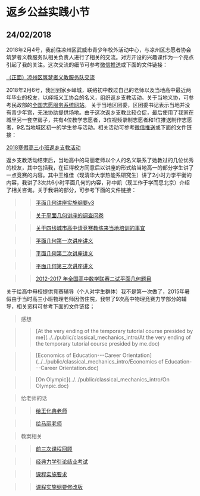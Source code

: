 # 返乡公益实践小节

## 24/02/2018 

2018年2月4号，我前往凉州区武威市青少年校外活动中心，与凉州区志愿者协会筑梦者义教服务队相关负责人进行了相关的交流。对方开设的兴趣课作为一个亮点引起了我的关注。这次交流的细节可参考[微信推送](https://mp.weixin.qq.com/s/6DWJqTAsOY_SAryrwF-QAg)或下面的文件链接：

[（正面）凉州区筑梦者义教服务队交流](（正面）凉州区筑梦者义教服务队交流.docx)

2018年2月6号，我回到家乡峄城，联络初中教过自己的老师以及当地高中最近两年毕业的校友，以峄城义工协会的名义，组织返乡支教活动。关于当地义协，可参考民政部的[全国志愿服务系统网站](http://sd.chinavolunteer.cn/app/org/view.php?id=83878329)。
关于当地区团委，区团委书记表示当地并没有青少年宫，无法协助提供场地。由于这次返乡支教比较仓促，最后使用了我家在城里另一套空房子，共有4位教学志愿者，3位视频录制志愿者和1位推送制作志愿者，9名当地城区初一的学生参与活动。相关活动可参考[微信推送](https://mp.weixin.qq.com/s/4gIzz5SY0C5cfXyPrW26Bg)或下面的文件链接：

[2018寒假高三小班返乡支教活动]((内部)2018寒假高三小班返乡支教活动v9.docx)

返乡支教活动结束后，当地高中的马丽老师以个人的名义联系了她教过的几位优秀的校友，其中包括我，在征得校方同意后以讲座的形式给当地高一的部分学生讲了一点竞赛的内容。其中王维佳（现清华大学热能系研究生）讲了2小时力学平衡的内容，我讲了3次共6小时平面几何的内容，孙中凯（现工作于学而思北京）介绍了相关咨询。关于我讲的部分，可参考下面的文件链接：

> 

> > [平面几何讲座实施纲要v3](平面几何讲座实施纲要v3.docx)

> > [关于平面几何讲座的调查问卷](关于平面几何讲座的调查问卷.docx)

> > [关于四线城市高中请竞赛教练来当地培训的事宜](关于四线城市高中请竞赛教练来当地培训的事宜.docx)

> > [平面几何第一次讲座讲义](http://media.leidenschaft.cn/doc/first.pdf)

> > [平面几何第二次讲座讲义](http://media.leidenschaft.cn/doc/second_v2.pdf)

> > [平面几何第三次讲座讲义](http://media.leidenschaft.cn/doc/third.pdf)

> > [2012-2017 年全国高中数学联赛二试平面几何题目](http://media.leidenschaft.cn/doc/1217P.pdf)

关于给高中母校提供竞赛辅导（个人对学生群体）我不是第一次做了，2015年暑假由于当时高三小班物理老师因伤住院，我带了9次高中物理竞赛力学部分的辅导，相关资料可参考下面的文件链接；

> 感想

> > [At the very ending of the temporary tutorial course presided by me](../../public/classical_mechanics_intro/At the very ending of the temporary tutorial course presided by me.doc)

> > [Economics of Education---Career Orientation](../../public/classical_mechanics_intro/Economics of Education---Career Orientation.doc)

> > [On Olympic](../../public/classical_mechanics_intro/On Olympic.doc)


> 给老师的话

> > [给王化典老师](../../public/classical_mechanics_intro/致王化典尊师.doc)

> > [给马丽老师](../../public/classical_mechanics_intro/致马莉尊师.doc)

> 教案相关

> > [前三次课程回顾](../../public/classical_mechanics_intro/前三次课程回顾.doc)

> > [经典力学引论结业考试](../../public/classical_mechanics_intro/经典力学引论结业考试.doc)

> > [课程实施要求](../../public/classical_mechanics_intro/课程实施要求.doc)

> > [课程实施纲要修改版](../../public/classical_mechanics_intro/课程实施纲要修改版.doc)



